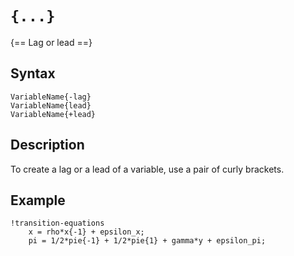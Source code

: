 # `{...}`

{== Lag or lead ==}

## Syntax

    VariableName{-lag}
    VariableName{lead}
    VariableName{+lead}

## Description

To create a lag or a lead of a variable, use a pair of curly brackets.

## Example

    !transition-equations
        x = rho*x{-1} + epsilon_x;
        pi = 1/2*pie{-1} + 1/2*pie{1} + gamma*y + epsilon_pi;
